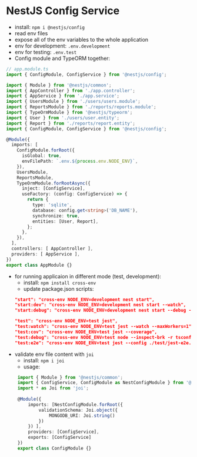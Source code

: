 # NestJS Config Service

- install: ```npm i @nestjs/config```
- read env files
- expose all of the env variables to the whole application
- env for development: ```.env.development```
- env for testing: ```.env.test```
- Config module and TypeORM together:
```ts
// app.module.ts
import { ConfigModule, ConfigService } from '@nestjs/config';

import { Module } from '@nestjs/common';
import { AppController } from './app.controller';
import { AppService } from './app.service';
import { UsersModule } from './users/users.module';
import { ReportsModule } from './reports/reports.module';
import { TypeOrmModule } from '@nestjs/typeorm';
import { User } from './users/user.entity';
import { Report } from './reports/report.entity';
import { ConfigModule, ConfigService } from '@nestjs/config';

@Module({
  imports: [
    ConfigModule.forRoot({
      isGlobal: true,
      envFilePath: `.env.${process.env.NODE_ENV}`,
    }),
    UsersModule,
    ReportsModule,
    TypeOrmModule.forRootAsync({
      inject: [ConfigService],
      useFactory: (config: ConfigService) => {
        return {
          type: 'sqlite',
          database: config.get<string>('DB_NAME'),
          synchronize: true,
          entities: [User, Report],
        };
      },
    }),
  ],
  controllers: [ AppController ],
  providers: [ AppService ],
})
export class AppModule {}
```
- for running applicaion in different mode (test, development):
    - install: ```npm install cross-env```
    - update package.json scripts:
    ```json
    "start": "cross-env NODE_ENV=development nest start",
    "start:dev": "cross-env NODE_ENV=development nest start --watch",
    "start:debug": "cross-env NODE_ENV=development nest start --debug --watch",

    "test": "cross-env NODE_ENV=test jest",
    "test:watch": "cross-env NODE_ENV=test jest --watch --maxWorkers=1",
    "test:cov": "cross-env NODE_ENV=test jest --coverage",
    "test:debug": "cross-env NODE_ENV=test node --inspect-brk -r tsconfig-paths/register -r ts-node/register node_modules/.bin/jest --runInBand",
    "test:e2e": "cross-env NODE_ENV=test jest --config ./test/jest-e2e.json"
    ```
 - validate env file content with ```joi```
    - install: ```npm i joi```
    - usage:
     ```ts
      import { Module } from '@nestjs/common';
      import { ConfigService, ConfigModule as NestConfigModule } from '@nestjs/config';
      import * as Joi from 'joi';
      
      @Module({
          imports: [NestConfigModule.forRoot({
              validationSchema: Joi.object({
                  MONGODB_URI: Joi.string()
              })
          }) ],
          providers: [ConfigService],
          exports: [ConfigService]
      })
      export class ConfigModule {}
     ```
